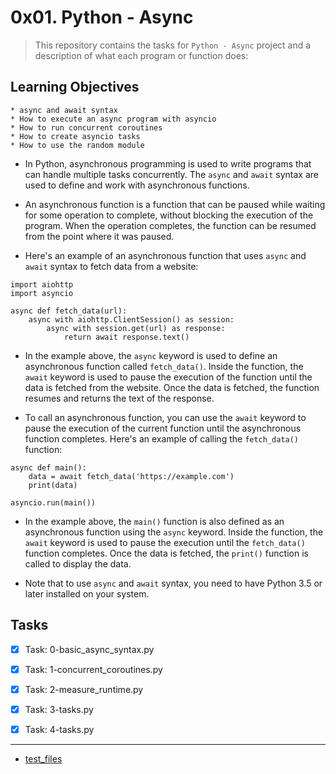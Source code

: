 # 0x01. Python - Async

> This repository contains the tasks for `Python - Async` project and a description of what each program or function does:


## Learning Objectives

	* async and await syntax
	* How to execute an async program with asyncio
	* How to run concurrent coroutines
	* How to create asyncio tasks
	* How to use the random module


* In Python, asynchronous programming is used to write programs that can handle multiple tasks concurrently. The `async` and `await` syntax are used to define and work with asynchronous functions.

* An asynchronous function is a function that can be paused while waiting for some operation to complete, without blocking the execution of the program. When the operation completes, the function can be resumed from the point where it was paused.

* Here's an example of an asynchronous function that uses `async` and `await` syntax to fetch data from a website:

```
import aiohttp
import asyncio

async def fetch_data(url):
    async with aiohttp.ClientSession() as session:
        async with session.get(url) as response:
            return await response.text()
```

* In the example above, the `async` keyword is used to define an asynchronous function called `fetch_data()`. Inside the function, the `await` keyword is used to pause the execution of the function until the data is fetched from the website. Once the data is fetched, the function resumes and returns the text of the response.

* To call an asynchronous function, you can use the `await` keyword to pause the execution of the current function until the asynchronous function completes. Here's an example of calling the `fetch_data()` function:

```
async def main():
    data = await fetch_data('https://example.com')
    print(data)

asyncio.run(main())
```

* In the example above, the `main()` function is also defined as an asynchronous function using the `async` keyword. Inside the function, the `await` keyword is used to pause the execution until the `fetch_data()` function completes. Once the data is fetched, the `print()` function is called to display the data.

* Note that to use `async` and `await` syntax, you need to have Python 3.5 or later installed on your system.


## Tasks

- [x] Task: 0-basic_async_syntax.py

- [x] Task: 1-concurrent_coroutines.py

- [x] Task: 2-measure_runtime.py

- [x] Task: 3-tasks.py

- [x] Task: 4-tasks.py


___

* [test_files](https://github.com/jonyamagiri/alx-backend-python/tree/main/0x01-python_async_function/test_files)


